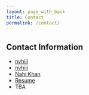 ```yaml
---
layout: page_with_back
title: Contact
permalink: /contact/
---
```


## Contact Information

<ul class="socials">
    <li>
        <i class="fab fa-github"></i> 
        <a href="https://github.com/nvhiii" target="_blank" rel="noopener noreferrer">nvhiii</a>
    </li>
    <li>
        <i class="fab fa-spotify"></i> 
        <a href="https://open.spotify.com/user/224o2lzbiibqlr3ncsuf6qtwy?trackId=2Rw6wkd0q3LXx5xsdjLs1P" target="_blank" rel="noopener noreferrer">nvhiii</a>
    </li>
    <li>
        <i class="fab fa-linkedin-in"></i> 
        <a href="https://www.linkedin.com/in/nahi-khan/" target="_blank" rel="noopener noreferrer">Nahi Khan</a>
    </li>
    <li>
        <i class="fas fa-file"></i> 
        <a href="https://drive.google.com/file/d/1hqlB33lsCyWPGOVxrkv7aLZ-22iSX4PE/view?usp=sharing" target="_blank" rel="noopener noreferrer">Resume</a>
    </li>
    <li>
        <i class="fab fa-twitter"></i> TBA
    </li>
</ul>

